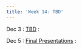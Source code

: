 ```yaml
---
title: 'Week 14: TBD'
---
```


Dec 3
: [TBD](#)
  : [](#)

Dec 5
: [Final Presentations](#)
  : [](#)
